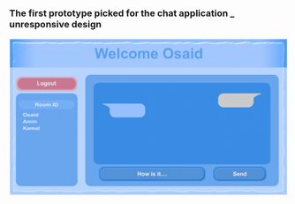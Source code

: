 ### The first prototype picked for the chat application _ unresponsive design

![chat app](/wireframe/g10755.png)
